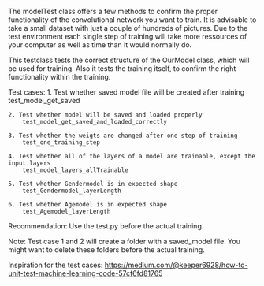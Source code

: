 The modelTest class offers a few methods to confirm the proper functionality of the convolutional network you want to train.
It is advisable to take a small dataset with just a couple of hundreds of pictures. Due to the test environment each single step
of training will take more ressources of your computer as well as time than it would normally do.

This testclass tests the correct structure of the OurModel class, which will be used for training.
Also it tests the training itself, to confirm the right functionality within the training. 

Test cases:
    1. Test whether saved model file will be created after training
        test_model_get_saved
    
    2. Test whether model will be saved and loaded properly
        test_model_get_saved_and_loaded_correctly

    3. Test whether the weigts are changed after one step of training
        test_one_training_step

    4. Test whether all of the layers of a model are trainable, except the input layers
        test_model_layers_allTrainable

    5. Test whether Gendermodel is in expected shape
        test_Gendermodel_layerLength 

    6. Test whether Agemodel is in expected shape
        test_Agemodel_layerLength

Recommendation:
    Use the test.py before the actual training.

Note: 
    Test case 1 and 2 will create a folder with a saved_model file.
    You might want to delete these folders before the actual training. 

Inspiration for the test cases:
    https://medium.com/@keeper6928/how-to-unit-test-machine-learning-code-57cf6fd81765

    
